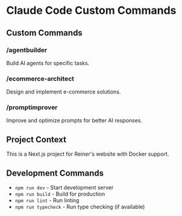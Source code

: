 # Claude Code Custom Commands

## Custom Commands

### /agentbuilder
Build AI agents for specific tasks.

### /ecommerce-architect
Design and implement e-commerce solutions.

### /promptimprover
Improve and optimize prompts for better AI responses.

## Project Context
This is a Next.js project for Reiner's website with Docker support.

## Development Commands
- `npm run dev` - Start development server
- `npm run build` - Build for production
- `npm run lint` - Run linting
- `npm run typecheck` - Run type checking (if available)